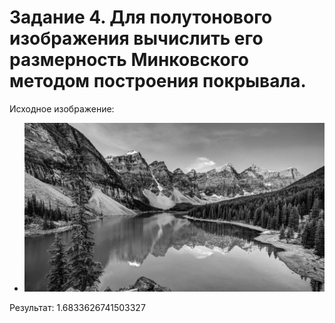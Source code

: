 # Задание 4. Для полутонового изображения вычислить его размерность Минковского методом построения покрывала.

Исходное изображение: 

- ![после обработки](https://raw.githubusercontent.com/Alexey04Sharapov/fractal_labs/main/images/img_res_3.jpg?raw=true)

Результат:
1.6833626741503327
